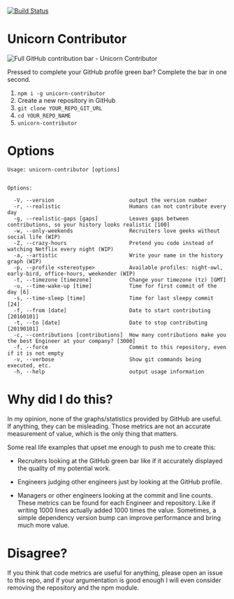 [![Build Status](https://travis-ci.org/carlosbaraza/unicorn-contributor.svg?branch=master)](https://travis-ci.org/carlosbaraza/unicorn-contributor)

# Unicorn Contributor

![Full GitHub contribution bar - Unicorn Contributor](https://raw.githubusercontent.com/carlosbaraza/unicorn-contributor/master/docs/imgs/green-bar.png)

Pressed to complete your GitHub profile green bar? Complete the bar in one second.

1. ```npm i -g unicorn-contributor```
2. Create a new repository in GitHub
3. ```git clone YOUR_REPO_GIT_URL```
4. ```cd YOUR_REPO_NAME```
5. ```unicorn-contributor```

# Options
```
Usage: unicorn-contributor [options]


Options:

  -V, --version                        output the version number
  -r, --realistic                      Humans can not contribute every day
  -g, --realistic-gaps [gaps]          Leaves gaps between contributions, so your history looks realistic [100]
  -w, --only-weekends                  Recruiters love geeks without social life (WIP)
  -Z, --crazy-hours                    Pretend you code instead of watching Netflix every night (WIP)
  -a, --artistic                       Write your name in the history graph (WIP)
  -p, --profile <stereotype>           Available profiles: night-owl, early-bird, office-hours, weekender (WIP)
  -t, --timezone [timezone]            Change your timezone (tz) [GMT]
  -u, --time-wake-up [time]            Time for first commit of the day [6]
  -s, --time-sleep [time]              Time for last sleepy commit [24]
  -f, --from [date]                    Date to start contributing [20160101]
  -t, --to [date]                      Date to stop contributing [20190101]
  -c, --contributions [contributions]  How many contributions make you the best Engineer at your company? [3000]
  -f, --force                          Commit to this repository, even if it is not empty
  -v, --verbose                        Show git commands being executed, etc.
  -h, --help                           output usage information
```


# Why did I do this?

In my opinion, none of the graphs/statistics provided by GitHub are useful.
If anything, they can be misleading. Those metrics are not an
accurate measurement of value, which is the only thing that matters.

Some real life examples that upset me enough to push me to create this:

* Recruiters looking at the GitHub green bar like if it accurately displayed the
quality of my potential work.

* Engineers judging other engineers just by looking at the GitHub profile.

* Managers or other engineers looking at the commit and line counts. These
metrics can be found for each Engineer and repository. Like if writing 1000 lines
actually added 1000 times the value. Sometimes, a simple dependency version
bump can improve performance and bring much more value.


# Disagree?

If you think that code metrics are useful for anything, please open an
issue to this repo, and if your argumentation is good enough I will even
consider removing the repository and the npm module.
